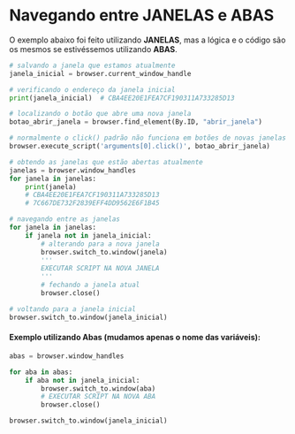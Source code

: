 # Navegando entre JANELAS e ABAS


O exemplo abaixo foi feito utilizando **JANELAS**, mas a lógica e o código são os mesmos se estivéssemos utilizando **ABAS**.


```python
# salvando a janela que estamos atualmente
janela_inicial = browser.current_window_handle

# verificando o endereço da janela inicial
print(janela_inicial)  # CBA4EE20E1FEA7CF190311A733285D13

# localizando o botão que abre uma nova janela
botao_abrir_janela = browser.find_element(By.ID, "abrir_janela")

# normalmente o click() padrão não funciona em botões de novas janelas
browser.execute_script('arguments[0].click()', botao_abrir_janela)

# obtendo as janelas que estão abertas atualmente
janelas = browser.window_handles
for janela in janelas:
    print(janela)
    # CBA4EE20E1FEA7CF190311A733285D13
    # 7C667DE732F2839EFF4DD9562E6F1B45

# navegando entre as janelas
for janela in janelas:
    if janela not in janela_inicial:
        # alterando para a nova janela
        browser.switch_to.window(janela)
        '''
        EXECUTAR SCRIPT NA NOVA JANELA
        ''' 
        # fechando a janela atual
        browser.close()

# voltando para a janela inicial
browser.switch_to.window(janela_inicial)
```

#### Exemplo utilizando Abas (mudamos apenas o nome das variáveis):
```python
abas = browser.window_handles

for aba in abas:
    if aba not in janela_inicial:
        browser.switch_to.window(aba)
        # EXECUTAR SCRIPT NA NOVA ABA
        browser.close()

browser.switch_to.window(janela_inicial)
```